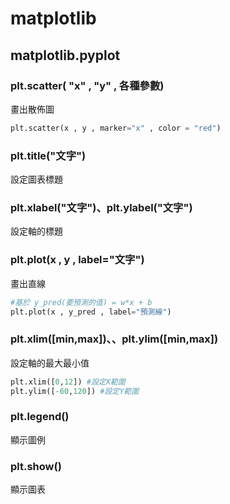 # matplotlib
## matplotlib.pyplot
### plt.scatter( "x" , "y" , 各種參數)
畫出散佈圖
```Python
plt.scatter(x , y , marker="x" , color = "red")
```
### plt.title("文字")
設定圖表標題
### plt.xlabel("文字")、plt.ylabel("文字")
設定軸的標題
### plt.plot(x , y , label="文字")
畫出直線
```Python
#基於 y_pred(要預測的值) = w*x + b
plt.plot(x , y_pred , label="預測線")
```
### plt.xlim([min,max])、、plt.ylim([min,max])
設定軸的最大最小值
```Python
plt.xlim([0,12]) #設定X範圍
plt.ylim([-60,120]) #設定Y範圍
```
### plt.legend()
顯示圖例
### plt.show()
顯示圖表